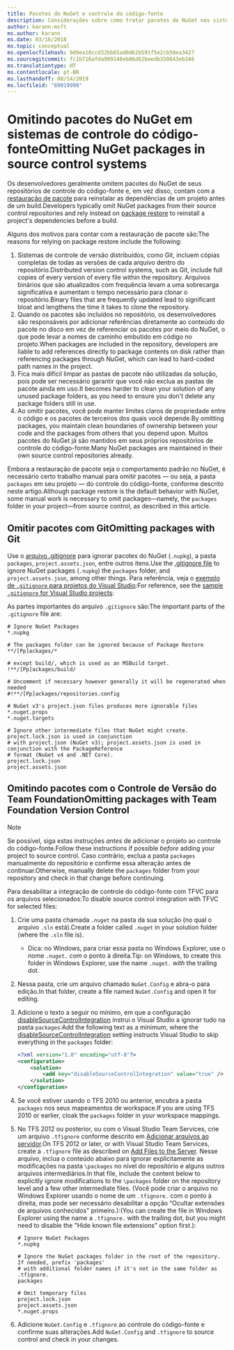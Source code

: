 ```yaml
---
title: Pacotes do NuGet e controle do código-fonte
description: Considerações sobre como tratar pacotes do NuGet nos sistemas de controle de versão e do código-fonte, e como omitir pacotes com git e TFVC.
author: karann-msft
ms.author: karann
ms.date: 03/16/2018
ms.topic: conceptual
ms.openlocfilehash: 9d9ea10ccd32bb65ad0d62b591f5e2cb58ea3427
ms.sourcegitcommit: fc1b716afda999148eb06d62beedb350643eb346
ms.translationtype: HT
ms.contentlocale: pt-BR
ms.lasthandoff: 08/14/2019
ms.locfileid: "69019990"
---
```

# <a name="omitting-nuget-packages-in-source-control-systems"></a><span data-ttu-id="4c1de-103">Omitindo pacotes do NuGet em sistemas de controle do código-fonte</span><span class="sxs-lookup"><span data-stu-id="4c1de-103">Omitting NuGet packages in source control systems</span></span>

<span data-ttu-id="4c1de-104">Os desenvolvedores geralmente omitem pacotes do NuGet de seus repositórios de controle do código-fonte e, em vez disso, contam com a [restauração de pacote](package-restore.md) para reinstalar as dependências de um projeto antes de um build.</span><span class="sxs-lookup"><span data-stu-id="4c1de-104">Developers typically omit NuGet packages from their source control repositories and rely instead on [package restore](package-restore.md) to reinstall a project's dependencies before a build.</span></span>

<span data-ttu-id="4c1de-105">Alguns dos motivos para contar com a restauração de pacote são:</span><span class="sxs-lookup"><span data-stu-id="4c1de-105">The reasons for relying on package restore include the following:</span></span>

1. <span data-ttu-id="4c1de-106">Sistemas de controle de versão distribuídos, como Git, incluem cópias completas de todas as versões de cada arquivo dentro do repositório.</span><span class="sxs-lookup"><span data-stu-id="4c1de-106">Distributed version control systems, such as Git, include full copies of every version of every file within the repository.</span></span> <span data-ttu-id="4c1de-107">Arquivos binários que são atualizados com frequência levam a uma sobrecarga significativa e aumentam o tempo necessário para clonar o repositório.</span><span class="sxs-lookup"><span data-stu-id="4c1de-107">Binary files that are frequently updated lead to significant bloat and lengthens the time it takes to clone the repository.</span></span>
1. <span data-ttu-id="4c1de-108">Quando os pacotes são incluídos no repositório, os desenvolvedores são responsáveis por adicionar referências diretamente ao conteúdo do pacote no disco em vez de referenciar os pacotes por meio do NuGet, o que pode levar a nomes de caminho embutido em código no projeto.</span><span class="sxs-lookup"><span data-stu-id="4c1de-108">When packages are included in the repository, developers are liable to add references directly to package contents on disk rather than referencing packages through NuGet, which can lead to hard-coded path names in the project.</span></span>
1. <span data-ttu-id="4c1de-109">Fica mais difícil limpar as pastas de pacote não utilizadas da solução, pois pode ser necessário garantir que você não exclua as pastas de pacote ainda em uso.</span><span class="sxs-lookup"><span data-stu-id="4c1de-109">It becomes harder to clean your solution of any unused package folders, as you need to ensure you don't delete any package folders still in use.</span></span>
1. <span data-ttu-id="4c1de-110">Ao omitir pacotes, você pode manter limites claros de propriedade entre o código e os pacotes de terceiros dos quais você depende.</span><span class="sxs-lookup"><span data-stu-id="4c1de-110">By omitting packages, you maintain clean boundaries of ownership between your code and the packages from others that you depend upon.</span></span> <span data-ttu-id="4c1de-111">Muitos pacotes do NuGet já são mantidos em seus próprios repositórios de controle do código-fonte.</span><span class="sxs-lookup"><span data-stu-id="4c1de-111">Many NuGet packages are maintained in their own source control repositories already.</span></span>

<span data-ttu-id="4c1de-112">Embora a restauração de pacote seja o comportamento padrão no NuGet, é necessário certo trabalho manual para omitir pacotes &mdash; ou seja, a pasta `packages` em seu projeto &mdash; do controle do código-fonte, conforme descrito neste artigo.</span><span class="sxs-lookup"><span data-stu-id="4c1de-112">Although package restore is the default behavior with NuGet, some manual work is necessary to omit packages&mdash;namely, the `packages` folder in your project&mdash;from source control, as described in this article.</span></span>

## <a name="omitting-packages-with-git"></a><span data-ttu-id="4c1de-113">Omitir pacotes com Git</span><span class="sxs-lookup"><span data-stu-id="4c1de-113">Omitting packages with Git</span></span>

<span data-ttu-id="4c1de-114">Use o [arquivo .gitignore](https://git-scm.com/docs/gitignore) para ignorar pacotes do NuGet (`.nupkg`), a pasta `packages`, `project.assets.json`, entre outros itens.</span><span class="sxs-lookup"><span data-stu-id="4c1de-114">Use the [.gitignore file](https://git-scm.com/docs/gitignore) to ignore NuGet packages (`.nupkg`) the `packages` folder, and `project.assets.json`, among other things.</span></span> <span data-ttu-id="4c1de-115">Para referência, veja o [exemplo de `.gitignore` para projetos do Visual Studio](https://github.com/github/gitignore/blob/master/VisualStudio.gitignore):</span><span class="sxs-lookup"><span data-stu-id="4c1de-115">For reference, see the [sample `.gitignore` for Visual Studio projects](https://github.com/github/gitignore/blob/master/VisualStudio.gitignore):</span></span>

<span data-ttu-id="4c1de-116">As partes importantes do arquivo `.gitignore` são:</span><span class="sxs-lookup"><span data-stu-id="4c1de-116">The important parts of the `.gitignore` file are:</span></span>

```gitignore
# Ignore NuGet Packages
*.nupkg

# The packages folder can be ignored because of Package Restore
**/[Pp]ackages/*

# except build/, which is used as an MSBuild target.
!**/[Pp]ackages/build/

# Uncomment if necessary however generally it will be regenerated when needed
#!**/[Pp]ackages/repositories.config

# NuGet v3's project.json files produces more ignorable files
*.nuget.props
*.nuget.targets

# Ignore other intermediate files that NuGet might create. project.lock.json is used in conjunction
# with project.json (NuGet v3); project.assets.json is used in conjunction with the PackageReference
# format (NuGet v4 and .NET Core).
project.lock.json
project.assets.json
```

## <a name="omitting-packages-with-team-foundation-version-control"></a><span data-ttu-id="4c1de-117">Omitindo pacotes com o Controle de Versão do Team Foundation</span><span class="sxs-lookup"><span data-stu-id="4c1de-117">Omitting packages with Team Foundation Version Control</span></span>

> [!Note]
> <span data-ttu-id="4c1de-118">Se possível, siga estas instruções *antes* de adicionar o projeto ao controle do código-fonte.</span><span class="sxs-lookup"><span data-stu-id="4c1de-118">Follow these instructions if possible *before* adding your project to source control.</span></span> <span data-ttu-id="4c1de-119">Caso contrário, exclua a pasta `packages` manualmente do repositório e confirme essa alteração antes de continuar.</span><span class="sxs-lookup"><span data-stu-id="4c1de-119">Otherwise, manually delete the `packages` folder from your repository and check in that change before continuing.</span></span>

<span data-ttu-id="4c1de-120">Para desabilitar a integração de controle do código-fonte com TFVC para os arquivos selecionados:</span><span class="sxs-lookup"><span data-stu-id="4c1de-120">To disable source control integration with TFVC for selected files:</span></span>

1. <span data-ttu-id="4c1de-121">Crie uma pasta chamada `.nuget` na pasta da sua solução (no qual o arquivo `.sln` está).</span><span class="sxs-lookup"><span data-stu-id="4c1de-121">Create a folder called `.nuget` in your solution folder (where the `.sln` file is).</span></span>
    - <span data-ttu-id="4c1de-122">Dica: no Windows, para criar essa pasta no Windows Explorer, use o nome `.nuget.` *com* o ponto à direita.</span><span class="sxs-lookup"><span data-stu-id="4c1de-122">Tip: on Windows, to create this folder in Windows Explorer, use the name `.nuget.` *with* the trailing dot.</span></span>

1. <span data-ttu-id="4c1de-123">Nessa pasta, crie um arquivo chamado `NuGet.Config` e abra-o para edição.</span><span class="sxs-lookup"><span data-stu-id="4c1de-123">In that folder, create a file named `NuGet.Config` and open it for editing.</span></span>

1. <span data-ttu-id="4c1de-124">Adicione o texto a seguir no mínimo, em que a configuração [disableSourceControlIntegration](../reference/nuget-config-file.md#solution-section) instrui o Visual Studio a ignorar tudo na pasta `packages`:</span><span class="sxs-lookup"><span data-stu-id="4c1de-124">Add the following text as a minimum, where the [disableSourceControlIntegration](../reference/nuget-config-file.md#solution-section) setting instructs Visual Studio to skip everything in the `packages` folder:</span></span>

   ```xml
   <?xml version="1.0" encoding="utf-8"?>
   <configuration>
       <solution>
           <add key="disableSourceControlIntegration" value="true" />
       </solution>
   </configuration>
   ```

1. <span data-ttu-id="4c1de-125">Se você estiver usando o TFS 2010 ou anterior, encubra a pasta `packages` nos seus mapeamentos de workspace.</span><span class="sxs-lookup"><span data-stu-id="4c1de-125">If you are using TFS 2010 or earlier, cloak the `packages` folder in your workspace mappings.</span></span>

1. <span data-ttu-id="4c1de-126">No TFS 2012 ou posterior, ou com o Visual Studio Team Services, crie um arquivo `.tfignore` conforme descrito em [Adicionar arquivos ao servidor](/vsts/tfvc/add-files-server?view=vsts#tfignore).</span><span class="sxs-lookup"><span data-stu-id="4c1de-126">On TFS 2012 or later, or with Visual Studio Team Services, create a `.tfignore` file as described on [Add Files to the Server](/vsts/tfvc/add-files-server?view=vsts#tfignore).</span></span> <span data-ttu-id="4c1de-127">Nesse arquivo, inclua o conteúdo abaixo para ignorar explicitamente as modificações na pasta `\packages` no nível do repositório e alguns outros arquivos intermediários.</span><span class="sxs-lookup"><span data-stu-id="4c1de-127">In that file, include the content below to explicitly ignore modifications to the `\packages` folder on the repository level and a few other intermediate files.</span></span> <span data-ttu-id="4c1de-128">(Você pode criar o arquivo no Windows Explorer usando o nome de um `.tfignore.` com o ponto à direita, mas pode ser necessário desabilitar a opção “Ocultar extensões de arquivos conhecidos” primeiro.):</span><span class="sxs-lookup"><span data-stu-id="4c1de-128">(You can create the file in Windows Explorer using the name a `.tfignore.` with the trailing dot, but you might need to disable the "Hide known file extensions" option first.):</span></span>

   ```cli
   # Ignore NuGet Packages
   *.nupkg

   # Ignore the NuGet packages folder in the root of the repository. If needed, prefix 'packages'
   # with additional folder names if it's not in the same folder as .tfignore.   
   packages

   # Omit temporary files
   project.lock.json
   project.assets.json
   *.nuget.props
   ```

1. <span data-ttu-id="4c1de-129">Adicione `NuGet.Config` e `.tfignore` ao controle do código-fonte e confirme suas alterações.</span><span class="sxs-lookup"><span data-stu-id="4c1de-129">Add `NuGet.Config` and `.tfignore` to source control and check in your changes.</span></span>
